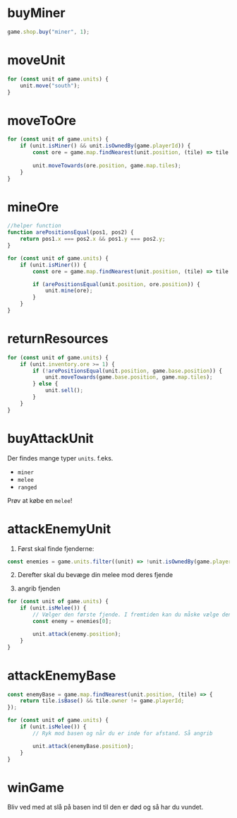 # buyMiner

```ts
game.shop.buy("miner", 1);
```

# moveUnit

```ts
for (const unit of game.units) {
	unit.move("south");
}
```

# moveToOre

```ts
for (const unit of game.units) {
	if (unit.isMiner() && unit.isOwnedBy(game.playerId)) {
		const ore = game.map.findNearest(unit.position, (tile) => tile.type == "ore");
		
		unit.moveTowards(ore.position, game.map.tiles);
	}
}
```

# mineOre

```ts
//helper function
function arePositionsEqual(pos1, pos2) {
	return pos1.x === pos2.x && pos1.y === pos2.y;
}

for (const unit of game.units) {
	if (unit.isMiner()) {
		const ore = game.map.findNearest(unit.position, (tile) => tile.type == "ore");

		if (arePositionsEqual(unit.position, ore.position)) {
			unit.mine(ore);
		}
	}
}
```

# returnResources

```ts
for (const unit of game.units) {
	if (unit.inventory.ore >= 1) {
		if (!arePositionsEqual(unit.position, game.base.position)) {
			unit.moveTowards(game.base.position, game.map.tiles);
		} else {
			unit.sell();
		}
	}
}
```

# buyAttackUnit

Der findes mange typer `units`. f.eks.

- `miner`
- `melee`
- `ranged`

Prøv at købe en `melee`!

# attackEnemyUnit

1. Først skal finde fjenderne:

```ts
const enemies = game.units.filter((unit) => !unit.isOwnedBy(game.playerId));
```

2. Derefter skal du bevæge din melee mod deres fjende

3. angrib fjenden

```ts
for (const unit of game.units) {
	if (unit.isMelee()) {
		// Vælger den første fjende. I fremtiden kan du måske vælge den der er tættest på din base.
		const enemy = enemies[0];

		unit.attack(enemy.position);
	}
}
```

# attackEnemyBase

```ts
const enemyBase = game.map.findNearest(unit.position, (tile) => {
	return tile.isBase() && tile.owner != game.playerId;
});

for (const unit of game.units) {
	if (unit.isMelee()) {
		// Ryk mod basen og når du er inde for afstand. Så angrib

		unit.attack(enemyBase.position);
	}
}
```

# winGame

Bliv ved med at slå på basen ind til den er død og så har du vundet.
